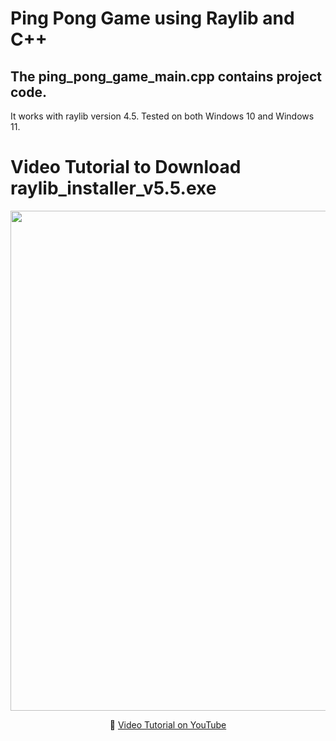 # Ping Pong Game using Raylib and C++ 

## The ping_pong_game_main.cpp contains project code.

It works with raylib version 4.5.
Tested on both Windows 10 and Windows 11.

# Video Tutorial to Download raylib_installer_v5.5.exe

<p align="center">
  <img src="https://Project Code/Ping Pong Game Code/Ping Pong Project.jpg" alt="" width="800">
</p> 



<p align="center">
🎥 <a href="https://www.youtube.com/watch?v=PaAcVk5jUd8">Video Tutorial on YouTube</a>
</p>

 
 

